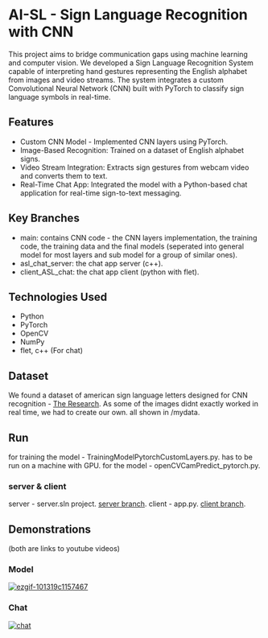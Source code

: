 # AI-SL - Sign Language Recognition with CNN

This project aims to bridge communication gaps using machine learning and computer vision. We developed a Sign Language Recognition System capable of interpreting hand gestures representing the English alphabet from images and video streams. The system integrates a custom Convolutional Neural Network (CNN) built with PyTorch to classify sign language symbols in real-time.

## Features
 - Custom CNN Model - Implemented CNN layers using PyTorch.
 - Image-Based Recognition: Trained on a dataset of English alphabet signs.
 - Video Stream Integration: Extracts sign gestures from webcam video and converts them to text.
 - Real-Time Chat App: Integrated the model with a Python-based chat application for real-time sign-to-text messaging.

## Key Branches
 - main: contains CNN code - the CNN layers implementation, the training code, the training data and the final models (seperated into general model for most layers and sub model for a group of similar ones).
 - asl_chat_server: the chat app server (c++).
 - client_ASL_chat: the chat app client (python with flet).

## Technologies Used
 - Python
 - PyTorch
 - OpenCV
 - NumPy
 - flet, c++ (For chat)

## Dataset
We found a dataset of american sign language letters designed for CNN recognition - [The Research](https://www.sciencedirect.com/science/article/pii/S2666990021000471#fig0001). 
As some of the images didnt exactly worked in real time, we had to create our own. 
all shown in /mydata.

## Run
for training the model - TrainingModelPytorchCustomLayers.py. has to be run on a machine with GPU.
for the model - ‏‏openCVCamPredict_pytorch.py.
### server & client
server - server.sln project. [server branch](https://github.com/yuv76/AI-SL/tree/asl_chat_server).
client - app.py. [client branch](https://github.com/yuv76/AI-SL/tree/client_ASL_chat).

## Demonstrations
(both are links to youtube videos)
### Model
  [![ezgif-101319c1157467](https://github.com/user-attachments/assets/886b500e-9663-4f31-aca3-e86bc4f257af)](https://youtu.be/1_T0wYiwtE0)

### Chat
  [![chat](https://github.com/user-attachments/assets/d17282cd-6e36-4306-9171-6bbffd4abd09)]()
